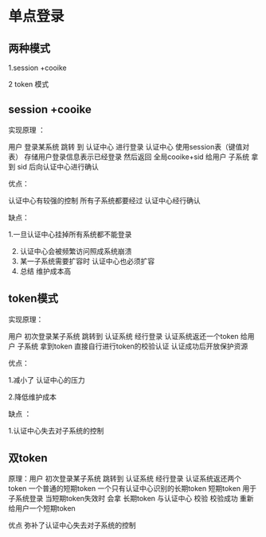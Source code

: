 # 单点登录

## 两种模式 

1.session +cooike 

2 token 模式

## session +cooike

实现原理 ：

用户 登录某系统 跳转 到 认证中心 进行登录 认证中心 使用session表（键值对表） 存储用户登录信息表示已经登录  然后返回 全局cooike+sid     给用户  子系统 拿到 sid 后向认证中心进行确认   

优点：

认证中心有较强的控制 所有子系统都要经过 认证中心经行确认

缺点：

1.一旦认证中心挂掉所有系统都不能登录

2. 认证中心会被频繁访问照成系统崩溃
3. 某一子系统需要扩容时 认证中心也必须扩容
4. 总结 维护成本高

##  token模式

实现原理：

用户 初次登录某子系统 跳转到 认证系统 经行登录 认证系统返还一个token  给用户  子系统 拿到token 直接自行进行token的校验认证  认证成功后开放保护资源

优点：

1.减小了 认证中心的压力 

2.降低维护成本

缺点 ：

1.认证中心失去对子系统的控制





## 双token

原理：用户 初次登录某子系统 跳转到 认证系统 经行登录 认证系统返还两个token 一个普通的短期token 一个只有认证中心识别的长期token 短期token 用于 子系统登录 当短期token失效时 会拿 长期token 与认证中心 校验 校验成功 重新给用户一个短期token 

优点 弥补了认证中心失去对子系统的控制 

